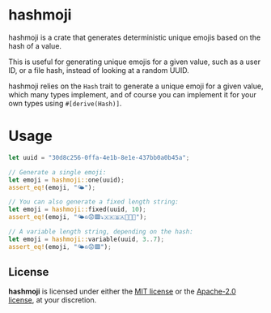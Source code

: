 # hashmoji

hashmoji is a crate that generates deterministic unique emojis based on the hash of a value.

This is useful for generating unique emojis for a given value, such as a user ID, or a file
hash, instead of looking at a random UUID.

hashmoji relies on the `Hash` trait to generate a unique emoji for a given value, which many
types implement, and of course you can implement it for your own types using `#[derive(Hash)]`.

# Usage

```rust
let uuid = "30d8c256-0ffa-4e1b-8e1e-437bb0a0b45a";

// Generate a single emoji:
let emoji = hashmoji::one(uuid);
assert_eq!(emoji, "🌤️");

// You can also generate a fixed length string:
let emoji = hashmoji::fixed(uuid, 10);
assert_eq!(emoji, "🌤️♎😟🟩⤵️🇽🇰🇧🇦🏉🤠🦵");

// A variable length string, depending on the hash:
let emoji = hashmoji::variable(uuid, 3..7);
assert_eq!(emoji, "🌤️♎😟🟩");
```

## License

**hashmoji** is licensed under either the [MIT license](LICENSE-MIT) or
the [Apache-2.0 license](LICENSE-APACHE), at your discretion.
